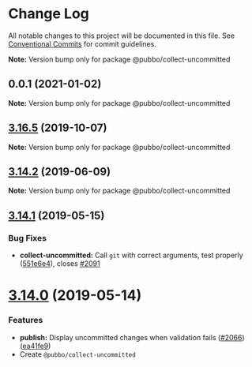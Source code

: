# Change Log

All notable changes to this project will be documented in this file.
See [Conventional Commits](https://conventionalcommits.org) for commit guidelines.



**Note:** Version bump only for package @pubbo/collect-uncommitted





## 0.0.1 (2021-01-02)

**Note:** Version bump only for package @pubbo/collect-uncommitted





## [3.16.5](https://github.com/lerna/lerna/compare/v3.16.4...v3.16.5) (2019-10-07)

**Note:** Version bump only for package @pubbo/collect-uncommitted





## [3.14.2](https://github.com/lerna/lerna/compare/v3.14.1...v3.14.2) (2019-06-09)

**Note:** Version bump only for package @pubbo/collect-uncommitted





## [3.14.1](https://github.com/lerna/lerna/compare/v3.14.0...v3.14.1) (2019-05-15)


### Bug Fixes

* **collect-uncommitted:** Call `git` with correct arguments, test properly ([551e6e4](https://github.com/lerna/lerna/commit/551e6e4)), closes [#2091](https://github.com/lerna/lerna/issues/2091)





# [3.14.0](https://github.com/lerna/lerna/compare/v3.13.4...v3.14.0) (2019-05-14)


### Features

* **publish:** Display uncommitted changes when validation fails ([#2066](https://github.com/lerna/lerna/issues/2066)) ([ea41fe9](https://github.com/lerna/lerna/commit/ea41fe9))
* Create `@pubbo/collect-uncommitted`
